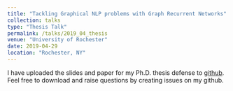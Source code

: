```yaml
---
title: "Tackling Graphical NLP problems with Graph Recurrent Networks"
collection: talks
type: "Thesis Talk"
permalink: /talks/2019_04_thesis
venue: "University of Rochester"
date: 2019-04-29
location: "Rochester, NY"
---
```


I have uploaded the slides and paper for my Ph.D. thesis defense to [github](https://github.com/freesunshine0316/phd-thesis).
Feel free to download and raise questions by creating issues on my github.
